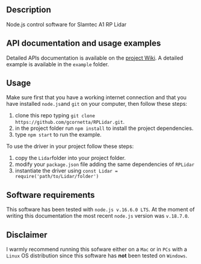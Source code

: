 ## Description
Node.js control software for Slamtec A1 RP Lidar

## API documentation and usage examples
Detailed APIs documentation is available on the [project Wiki](https://github.com/gcornetta/RPLidar/wiki/). A detailed example is available in the `example` folder.

## Usage
Make sure first that you have a working internet connection and that you have installed `node.js`and `git` on your computer, then follow these steps:
1. clone this repo typing `git clone https://github.com/gcornetta/RPLidar.git`.
2. in the project folder run `npm install` to install the project dependencies.
3. type `npm start` to run the example.

To use the driver in your project follow these steps:
1. copy the `Lidar`folder into your project folder.
2. modify your `package.json` file adding the same dependencies of `RPLidar`
3. instantiate the driver using `const Lidar = require('path/to/Lidar/folder')`

## Software requirements
This software has been tested with `node.js v.16.6.0 LTS`. At the moment of writing this documentation the most recent `node.js` version was `v.18.7.0`.

## Disclaimer
I warmly recommend running this sofware either on a `Mac` or in `PCs` with a `Linux` OS distribution since this software has **not** been tested on `Windows`.


